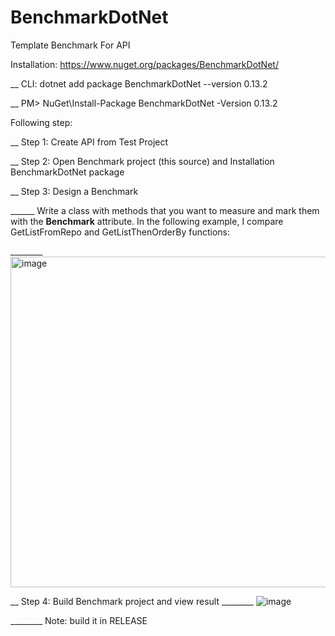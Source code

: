 # BenchmarkDotNet
Template Benchmark For API

Installation: https://www.nuget.org/packages/BenchmarkDotNet/

__ CLI: dotnet add package BenchmarkDotNet --version 0.13.2

__ PM> NuGet\Install-Package BenchmarkDotNet -Version 0.13.2

Following step:

__ Step 1: Create API from Test Project

__ Step 2: Open Benchmark project (this source) and Installation BenchmarkDotNet package

__ Step 3: Design a Benchmark

______ Write a class with methods that you want to measure and mark them with the **Benchmark** attribute. In the following example, I compare GetListFromRepo and GetListThenOrderBy functions:

________ <img width="529" alt="image" src="https://user-images.githubusercontent.com/77050366/203266921-d11cd1da-a0bf-4b15-a71b-affb4afb016c.png">

__ Step 4: Build Benchmark project and view result
________ ![image](https://user-images.githubusercontent.com/77050366/203268452-84cbdcbc-10de-4c75-a511-e9af3736461c.png)

________ Note: build it in RELEASE


